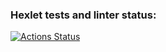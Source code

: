 ### Hexlet tests and linter status:
[![Actions Status](https://github.com/nikitaChandler01/frontend-project-44/workflows/hexlet-check/badge.svg)](https://github.com/nikitaChandler01/frontend-project-44/actions)